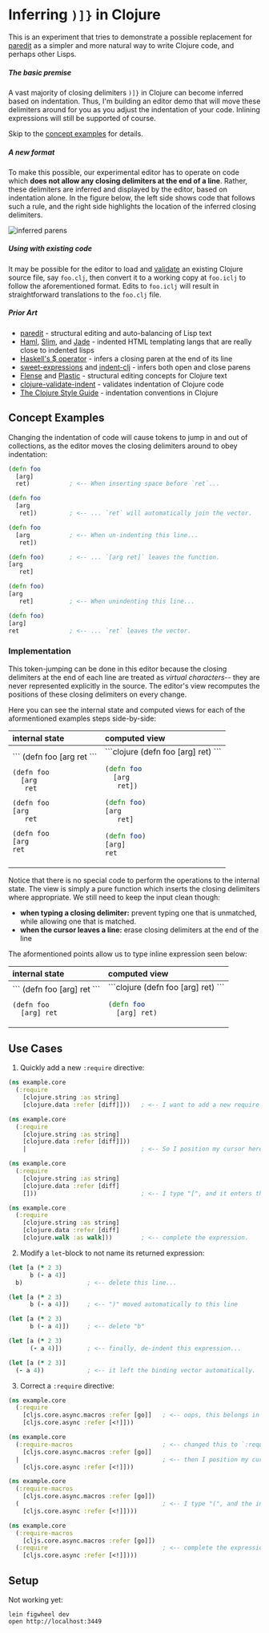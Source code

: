 # Inferring `)]}` in Clojure

This is an experiment that tries to demonstrate a possible replacement for
[paredit] as a simpler and more natural way to write Clojure code, and perhaps
other Lisps.

##### The basic premise

A vast majority of closing delimiters `)]}` in Clojure can become inferred
based on indentation.  Thus, I'm building an editor demo that will move these
delimiters around for you as you adjust the indentation of your code.  Inlining
expressions will still be supported of course.

Skip to the [concept examples] for details.

[concept examples]:#concept-examples

##### A new format

To make this possible, our experimental editor has to operate on code which
__does not allow any closing delimiters at the end of a line__. Rather, these
delimiters are inferred and displayed by the editor, based on indentation
alone.  In the figure below, the left side shows code that follows such a rule,
and the right side highlights the location of the inferred closing delimiters.

![inferred parens](http://i.imgur.com/dPigfne.png)

##### Using with existing code

It may be possible for the editor to load and
[validate][clojure-validate-indent] an existing Clojure source file, say
`foo.clj`, then convert it to a working copy at `foo.iclj` to follow the
aforementioned format.  Edits to `foo.iclj` will result in straightforward
translations to the `foo.clj` file.

##### Prior Art

- [paredit] - structural editing and auto-balancing of Lisp text
- [Haml], [Slim], and [Jade] - indented HTML templating langs that are really close to indented lisps
- [Haskell's $ operator] - infers a closing paren at the end of its line
- [sweet-expressions] and [indent-clj] - infers both open and close parens
- [Flense] and [Plastic] - structural editing concepts for Clojure text
- [clojure-validate-indent] - validates indentation of Clojure code
- [The Clojure Style Guide] - indentation conventions in Clojure

[Haml]:http://haml.info/
[Slim]:http://slim-lang.com/
[Jade]:http://jade-lang.com/
[Haskell's $ operator]:http://learnyouahaskell.com/higher-order-functions#function-application
[paredit]:http://danmidwood.com/content/2014/11/21/animated-paredit.html
[sweet-expressions]:http://readable.sourceforge.net/
[indent-clj]:https://github.com/boxed/indent-clj
[Flense]:https://github.com/mkremins/flense
[Plastic]:https://github.com/darwin/plastic
[clojure-validate-indent]:https://github.com/boxed/clojure-validate-indent
[The Clojure Style Guide]:https://github.com/bbatsov/clojure-style-guide#source-code-layout--organization

## Concept Examples

Changing the indentation of code will cause tokens to jump in and out of
collections, as the editor moves the closing delimiters around to obey
indentation:

```clojure
(defn foo
  [arg]
  ret)           ; <-- When inserting space before `ret`...

(defn foo
  [arg
   ret])         ; <-- ... `ret` will automatically join the vector.

(defn foo
  [arg           ; <-- When un-indenting this line...
   ret])

(defn foo)       ; <-- ... `[arg ret]` leaves the function.
[arg
   ret]

(defn foo)
[arg
   ret]          ; <-- When unindenting this line...

(defn foo)
[arg]
ret              ; <-- ... `ret` leaves the vector.
```

### Implementation

This token-jumping can be done in this editor because the closing delimiters at
the end of each line are treated as _virtual characters_-- they are never
represented explicitly in the source.  The editor's view recomputes the
positions of these closing delimiters on every change.

Here you can see the internal state and computed views for each of the
aformentioned examples steps side-by-side:

 <table>
<thead>
<th align=left>internal state</th>
<th align=left>computed view</th>
</thead>
<tr>
<td>
```
(defn foo        
  [arg
  ret
```

```
(defn foo        
  [arg
   ret
```

```
(defn foo        
[arg
   ret
```

```
(defn foo        
[arg
ret
```
</td>
<td>
```clojure
(defn foo        
  [arg]
  ret)
```

```clojure
(defn foo        
  [arg
   ret])
```

```clojure
(defn foo)       
[arg
   ret]
```

```clojure
(defn foo)       
[arg]
ret
```
</td>
</tr>
</table>

Notice that there is no special code to perform the operations to the internal
state.  The view is simply a pure function which inserts the closing delimiters
where appropriate.  We still need to keep the input clean though:

- __when typing a closing delimiter:__ prevent typing one that is unmatched, while allowing one that is matched.
- __when the cursor leaves a line:__ erase closing delimiters at the end of the line

The aformentioned points allow us to type inline expression seen below:

 <table>
<thead>
<th align=left>internal state</th>
<th align=left>computed view</th>
</thead>
<tr>
<td>
```
(defn foo [arg] ret 
```

```
(defn foo           
  [arg] ret
```
</td>
<td>
```clojure
(defn foo [arg] ret)
```

```clojure
(defn foo           
  [arg] ret)
```
</td>
</tr>
</table>


## Use Cases

1. Quickly add a new `:require` directive:

  ```clojure
  (ns example.core
    (:require
      [clojure.string :as string]
      [clojure.data :refer [diff]]))   ; <-- I want to add a new require directive.

  (ns example.core
    (:require
      [clojure.string :as string]
      [clojure.data :refer [diff]]))
      |                                ; <-- So I position my cursor here.

  (ns example.core
    (:require
      [clojure.string :as string]
      [clojure.data :refer [diff]
      []))                             ; <-- I type "[", and it enters the `:require` expression.

  (ns example.core
    (:require
      [clojure.string :as string]
      [clojure.data :refer [diff]
      [clojure.walk :as walk]))        ; <-- complete the expression.
  ```

2. Modify a `let`-block to not name its returned expression:

  ```clojure
  (let [a (* 2 3)
        b (- a 4)]
    b)                  ; <-- delete this line...

  (let [a (* 2 3)
        b (- a 4)])     ; <-- ")" moved automatically to this line

  (let [a (* 2 3)
        b (- a 4)])     ; <-- delete "b"

  (let [a (* 2 3)
        (- a 4)])       ; <-- finally, de-indent this expression...

  (let [a (* 2 3)]
    (- a 4))            ; <-- it left the binding vector automatically.
  ```

3. Correct a `:require` directive:

  ```clojure
  (ns example.core
    (:require
      [cljs.core.async.macros :refer [go]]   ; <-- oops, this belongs in `:require-macros`
      [cljs.core.async :refer [<!]]))

  (ns example.core
    (:require-macros                         ; <-- changed this to `:require-macros`
      [cljs.core.async.macros :refer [go]]
    |                                        ; <-- then I position my cursor here
      [cljs.core.async :refer [<!]]))

  (ns example.core
    (:require-macros
      [cljs.core.async.macros :refer [go]])
    (                                        ; <-- I type "(", and the indented lines below enter this new expression, while closing the one above.
      [cljs.core.async :refer [<!]])))

  (ns example.core
    (:require-macros
      [cljs.core.async.macros :refer [go]])
    (:require                                ; <-- complete the expression
      [cljs.core.async :refer [<!]])))
  ```

## Setup

Not working yet:

```
lein figwheel dev
open http://localhost:3449
```

